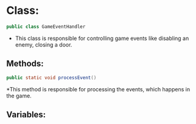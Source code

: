# Class:

```java
public class GameEventHandler
```

* This class is responsible for controlling game events like disabling an enemy, closing a door.

## Methods:

```java
public static void processEvent()
```

*This method is responsible for processing the events, which happens in the game.

## Variables:
